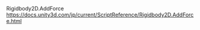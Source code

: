 Rigidbody2D.AddForce 
https://docs.unity3d.com/jp/current/ScriptReference/Rigidbody2D.AddForce.html
